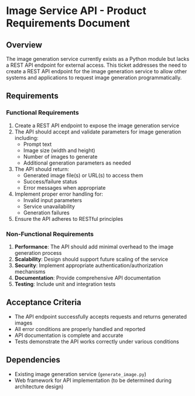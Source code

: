 # Image Service API - Product Requirements Document

## Overview
The image generation service currently exists as a Python module but lacks a REST API endpoint for external access. This ticket addresses the need to create a REST API endpoint for the image generation service to allow other systems and applications to request image generation programmatically.

## Requirements

### Functional Requirements
1. Create a REST API endpoint to expose the image generation service
2. The API should accept and validate parameters for image generation including:
   - Prompt text
   - Image size (width and height)
   - Number of images to generate
   - Additional generation parameters as needed
3. The API should return:
   - Generated image file(s) or URL(s) to access them
   - Success/failure status
   - Error messages when appropriate
4. Implement proper error handling for:
   - Invalid input parameters
   - Service unavailability
   - Generation failures
5. Ensure the API adheres to RESTful principles

### Non-Functional Requirements
1. **Performance**: The API should add minimal overhead to the image generation process
2. **Scalability**: Design should support future scaling of the service
3. **Security**: Implement appropriate authentication/authorization mechanisms
4. **Documentation**: Provide comprehensive API documentation
5. **Testing**: Include unit and integration tests

## Acceptance Criteria
- The API endpoint successfully accepts requests and returns generated images
- All error conditions are properly handled and reported
- API documentation is complete and accurate
- Tests demonstrate the API works correctly under various conditions

## Dependencies
- Existing image generation service (`generate_image.py`)
- Web framework for API implementation (to be determined during architecture design) 